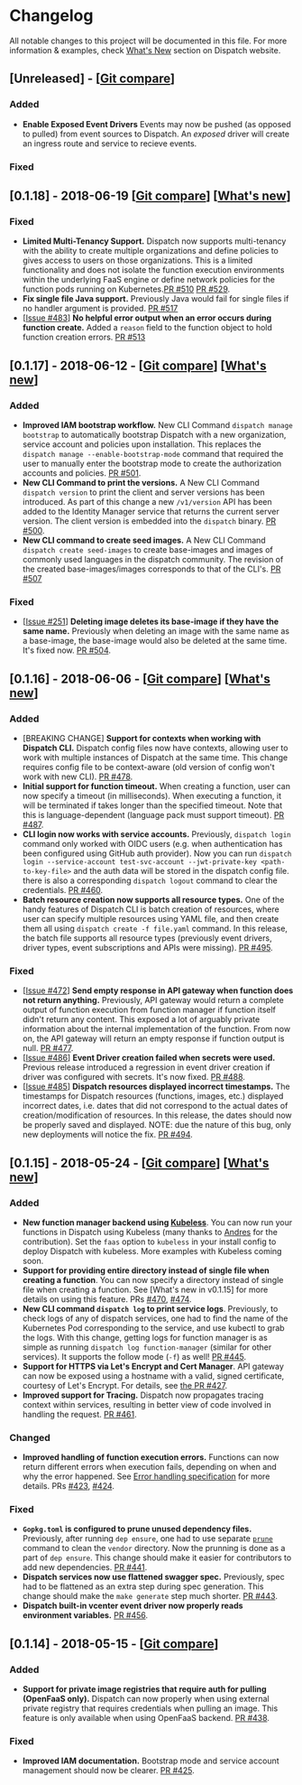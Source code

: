 # Changelog
All notable changes to this project will be documented in this file. For more information & examples, check
[What's New](https://vmware.github.io/dispatch/news) section on Dispatch website.


## [Unreleased] - [[Git compare](https://github.com/vmware/dispatch/compare/v0.1.18...HEAD)]

### Added

- **Enable Exposed Event Drivers** Events may now be pushed (as opposed to pulled) from event sources to Dispatch.  An *exposed*
driver will create an ingress route and service to recieve events.

### Fixed

## [0.1.18] - 2018-06-19 [[Git compare](https://github.com/vmware/dispatch/compare/v0.1.17...v0.1.18)] [[What's new](https://vmware.github.io/dispatch/2018/06/19/v0-1-18-release.html)]

### Fixed

- **Limited Multi-Tenancy Support.** Dispatch now supports multi-tenancy with the ability to create multiple organizations and define policies to gives access to users on those organizations.
This is a limited functionality and does not isolate the function execution environments within the underlying FaaS engine or define network policies for the function pods running on Kubernetes.[PR #510](https://github.com/vmware/dispatch/pull/510) [PR #529](https://github.com/vmware/dispatch/pull/529).
- **Fix single file Java support.** Previously Java would fail for single files if no handler argument is provided. [PR #517](https://github.com/vmware/dispatch/pull/517)
- [[Issue #483](https://github.com/vmware/dispatch/issues/483)] **No helpful error output when an error occurs during function create.**
Added a `reason` field to the function object to hold function creation errors. [PR #513](https://github.com/vmware/dispatch/pull/513)

## [0.1.17] - 2018-06-12 - [[Git compare](https://github.com/vmware/dispatch/compare/v0.1.16...v0.1.17)] [[What's new](https://vmware.github.io/dispatch/2018/06/12/v0-1-17-release.html)]

### Added

- **Improved IAM bootstrap workflow.** New CLI Command `dispatch manage bootstrap` to automatically bootstrap Dispatch with a new organization, service account and policies upon installation. This replaces
the `dispatch manage --enable-bootstrap-mode` command that required the user to manually enter the bootstrap mode to create the authorization accounts and policies. [PR #501](https://github.com/vmware/dispatch/pull/501).
- **New CLI Command to print the versions.** A New CLI Command `dispatch version` to print the client and server versions has been introduced. As part of this change a new `/v1/version` API has been added
to the Identity Manager service that returns the current server version. The client version is embedded into the `dispatch` binary. [PR #500](https://github.com/vmware/dispatch/pull/500).
- **New CLI command to create seed images.** A New CLI Command `dispatch create seed-images` to create base-images and images of commonly used languages in the dispatch community. The revision of the created base-images/images
corresponds to that of the CLI's. [PR #507](https://github.com/vmware/dispatch/pull/507)

### Fixed

- [[Issue #251](https://github.com/vmware/dispatch/issues/251)] **Deleting image deletes its base-image if they have the same name.**
Previously when deleting an image with the same name as a base-image, the base-image would also be deleted at the same time. It's fixed now. [PR #504](https://github.com/vmware/dispatch/pull/504).

## [0.1.16] - 2018-06-06 - [[Git compare](https://github.com/vmware/dispatch/compare/v0.1.15...v0.1.16)] [[What's new](https://vmware.github.io/dispatch/2018/06/06/v0-1-16-release.html)]

### Added
- [BREAKING CHANGE] **Support for contexts when working with Dispatch CLI.**
Dispatch config files now have contexts, allowing user to work with multiple instances of Dispatch at the same time.
This change requires config file to be context-aware (old version of config won't work with new CLI). [PR #478](https://github.com/vmware/dispatch/pull/478).
- **Initial support for function timeout.**
When creating a function, user can now specify a timeout (in milliseconds).
When executing a function, it will be terminated if takes longer than the specified timeout. Note that this is language-dependent (language pack must support timeout).
[PR #487](https://github.com/vmware/dispatch/pull/487).
- **CLI login now works with service accounts.**
Previously, `dispatch login` command only worked with OIDC users (e.g. when authentication has been configured using GitHub auth provider).
Now you can run `dispatch login --service-account test-svc-account --jwt-private-key <path-to-key-file>` and the auth data will be stored in the dispatch config file.
there is also a corresponding `dispatch logout` command to clear the credentials. [PR #460](https://github.com/vmware/dispatch/pull/460).
- **Batch resource creation now supports all resource types.**
One of the handy features of Dispatch CLI is batch creation of resources, where user can specify multiple resources using YAML file, and then create them all
using `dispatch create -f file.yaml` command. In this release, the batch file supports all resource types
(previously event drivers, driver types, event subscriptions and APIs were missing). [PR #495](https://github.com/vmware/dispatch/pull/495/files).

### Fixed
- [[Issue #472](https://github.com/vmware/dispatch/issues/472)] **Send empty response in API gateway when function does not return anything.**
Previously, API gateway would return a complete output of function execution from function manager if function itself didn't return any content.
This exposed a lot of arguably private information about the internal implementation of the function.
From now on, the API gateway will return an empty response if function output is null. [PR #477](https://github.com/vmware/dispatch/pull/477).
- [[Issue #486](https://github.com/vmware/dispatch/issues/486)] **Event Driver creation failed when secrets were used.**
Previous release introduced a regression in event driver creation if driver was configured with secrets. It's now fixed.
[PR #488](https://github.com/vmware/dispatch/pull/488).
- [[Issue #485](https://github.com/vmware/dispatch/issues/485)] **Dispatch resources displayed incorrect timestamps.**
The timestamps for Dispatch resources (functions, images, etc.) displayed incorrect dates, i.e. dates that did not correspond to the actual
dates of creation/modification of resources. In this release, the dates should now be properly saved and displayed.
NOTE: due the nature of this bug, only new deployments will notice the fix. [PR #494](https://github.com/vmware/dispatch/pull/494).

## [0.1.15] - 2018-05-24 - [[Git compare](https://github.com/vmware/dispatch/compare/v0.1.14...v0.1.15)] [[What's new](https://vmware.github.io/dispatch/2018/05/23/v0-1-15-release.html)]

### Added
- **New function manager backend using [Kubeless](https://github.com/kubeless/kubeless)**.
You can now run your functions in Dispatch using Kubeless (many thanks to [Andres](https://github.com/andresmgot) for the contribution).
Set the `faas` option to `kubeless` in your install config to deploy Dispatch with kubeless. More examples with Kubeless coming soon.
- **Support for providing entire directory instead of single file when creating a function**.
You can now specify a directory instead of single file when creating a function.
See [What's new in v0.1.15] for more details on using this feature. PRs [#470](https://github.com/vmware/dispatch/pull/470), [#474](https://github.com/vmware/dispatch/pull/474).
- **New CLI command `dispatch log` to print service logs**.
Previously, to check logs of any of dispatch services, one had to find the name of the Kubernetes Pod corresponding to the service,
and use kubectl to grab the logs.
With this change, getting logs for function manager is as simple as running `dispatch log function-manager` (similar for other services).
It supports the follow mode (`-f`) as well! [PR #445](https://github.com/vmware/dispatch/pull/445).
- **Support for HTTPS via Let's Encrypt and Cert Manager**.
API gateway can now be exposed using a hostname with a valid, signed certificate, courtesy of Let's Encrypt.
For details, see [the PR #427](https://github.com/vmware/dispatch/pull/427).
- **Improved support for Tracing.** Dispatch now propagates tracing context within services, resulting in better view of code involved in handling the request. [PR #461](https://github.com/vmware/dispatch/pull/461).

### Changed
- **Improved handling of function execution errors.**
Functions can now return different errors when execution fails, depending on when and why the error happened.
See [Error handling specification](https://github.com/vmware/dispatch/blob/5f1043a55018fbadbbc5e1fbf507a5f2a9fc9121/docs/_specs/error-handling/error-handling.md) for more details.
PRs [#423](https://github.com/vmware/dispatch/pull/423), [#424](https://github.com/vmware/dispatch/pull/424).

### Fixed
- **`Gopkg.toml` is configured to prune unused dependency files.**
Previously, after running `dep ensure`, one had to use separate [`prune`](https://github.com/imikushin/prune) command to clean the `vendor` directory.
Now the prunning is done as a part of `dep ensure`. This change should make it easier for contributors to add new dependencies.
[PR #441](https://github.com/vmware/dispatch/pull/441).
- **Dispatch services now use flattened swagger spec.**
Previously, spec had to be flattened as an extra step during spec generation. This change should make the `make generate` step
much shorter. [PR #443](https://github.com/vmware/dispatch/pull/443).
- **Dispatch built-in vcenter event driver now properly reads environment variables.** [PR #456](https://github.com/vmware/dispatch/pull/456).


## [0.1.14] - 2018-05-15 - [[Git compare](https://github.com/vmware/dispatch/compare/v0.1.13...v0.1.14)]

### Added
- **Support for private image registries that require auth for pulling (OpenFaaS only).**
Dispatch can now properly when using external private registry that requires credentials when pulling an image.
This feature is only available when using OpenFaaS backend. [PR #438](https://github.com/vmware/dispatch/pull/438).

### Fixed
- **Improved IAM documentation.**
Bootstrap mode and service account management should now be clearer. [PR #425](https://github.com/vmware/dispatch/pull/425).